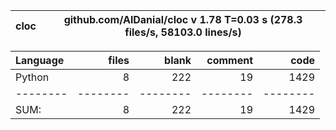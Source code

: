 cloc|github.com/AlDanial/cloc v 1.78  T=0.03 s (278.3 files/s, 58103.0 lines/s)
--- | ---

Language|files|blank|comment|code
:-------|-------:|-------:|-------:|-------:
Python|8|222|19|1429
--------|--------|--------|--------|--------
SUM:|8|222|19|1429
